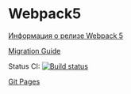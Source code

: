 # Webpack5

[Информация о релизе Webpack 5](https://webpack.js.org/blog/2020-10-10-webpack-5-release/)

[Migration Guide](https://webpack.js.org/migrate/5/)

Status CI: [![Build status](https://ci.appveyor.com/api/projects/status/8f8aa47i1fwtp560?svg=true)](https://ci.appveyor.com/project/Gto1103/ahj-dnd-1)

[Git Pages](https://gto1103.github.io/AHJ-DOM/)
